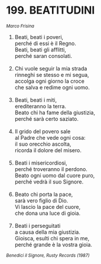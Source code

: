 # 199. BEATITUDINI

<sub><i>Marco Frisina</i></sub>
<ol>
	<li>Beati, beati i poveri,<br>
		perché di essi è il Regno.<br>
		Beati, beati gli afflitti,<br>
		perché saran consolati.</li><br>
	<li>Chi vuole seguir la mia strada<br>
		rinneghi se stesso e mi segua,<br>
		accolga ogni giorno la croce<br>
		che salva e redime ogni uomo.</li><br>
	<li>Beati, beati i miti,<br>
		erediteranno la terra.<br>
		Beato chi ha fame della giustizia,<br>
		perché sarà certo saziato.</li><br>
	<li>Il grido del povero sale<br>
		al  Padre che vede ogni cosa:<br>
		il suo orecchio ascolta,<br>
		ricorda il dolore del misero.</li><br>
	<li>Beati i misericordiosi,<br>
		perché troveranno il perdono.<br>
		Beato ogni uomo dal cuore puro,<br>
		perché vedrà il suo Signore.</li><br>
	<li>Beato chi porta la pace,<br>
		sarà vero figlio di Dio.<br>
		Vi lascio la pace del cuore,<br>
		che dona una luce di gioia.</li><br>
	<li>Beati i perseguitati<br>
		a causa della mia giustizia.<br>
		Gioisca, esulti chi spera in me,<br>
		perché grande è la vostra gioia.</li>
</ol>
<sub><i>Benedici il Signore, Rusty Records (1987)</i></sub>
